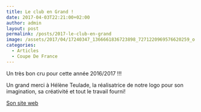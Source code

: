 ```yaml
---
title: Le club en Grand !
date: 2017-04-03T22:21:00+02:00
author: admin
layout: post
permalink: /posts/2017-le-club-en-grand
image: /assets/2017/04/17240347_1366661836723898_7271220969576620259_o.jpg
categories:
  - Articles
  - Coupe De France
---
```

Un très bon cru pour cette année 2016/2017 !!!

Un grand merci à Hélène Teulade, la réalisatrice de notre logo pour son imagination, sa créativité et tout le travail fourni!

[Son site web](http://heleneteulade.strikingly.com/)
